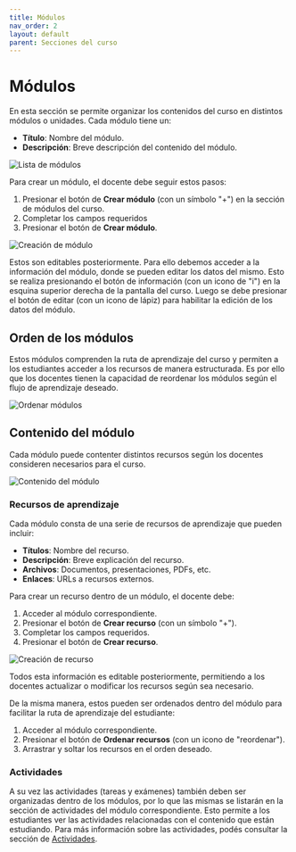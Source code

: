 ```yaml
---
title: Módulos
nav_order: 2
layout: default
parent: Secciones del curso
---
```


# Módulos

En esta sección se permite organizar los contenidos del curso en distintos módulos o unidades. Cada módulo tiene un:

- **Título**: Nombre del módulo.
- **Descripción**: Breve descripción del contenido del módulo.

![Lista de módulos]({{site.baseurl}}/assets/user/courses/modules/list_modules.png)

Para crear un módulo, el docente debe seguir estos pasos:

1. Presionar el botón de **Crear módulo** (con un símbolo "+") en la sección de módulos del curso.
2. Completar los campos requeridos
3. Presionar el botón de **Crear módulo**.

![Creación de módulo]({{site.baseurl}}/assets/user/courses/modules/create_module.png)

Estos son editables posteriormente. Para ello debemos acceder a la información del módulo, donde se pueden editar los datos del mismo. Esto se realiza presionando el botón de información (con un icono de "i") en la esquina superior derecha de la pantalla del curso. Luego se debe presionar el botón de editar (con un icono de lápiz) para habilitar la edición de los datos del módulo.

## Orden de los módulos

Estos módulos comprenden la ruta de aprendizaje del curso y permiten a los estudiantes acceder a los recursos de manera estructurada. Es por ello que los docentes tienen la capacidad de reordenar los módulos según el flujo de aprendizaje deseado.

![Ordenar módulos]({{site.baseurl}}/assets/user/courses/order_modules.gif)

## Contenido del módulo

Cada módulo puede contenter distintos recursos según los docentes consideren necesarios para el curso.

![Contenido del módulo]({{site.baseurl}}/assets/user/courses/modules/module_content.png)

### Recursos de aprendizaje

Cada módulo consta de una serie de recursos de aprendizaje que pueden incluir:

- **Títulos**: Nombre del recurso.
- **Descripción**: Breve explicación del recurso.
- **Archivos**: Documentos, presentaciones, PDFs, etc.
- **Enlaces**: URLs a recursos externos.

Para crear un recurso dentro de un módulo, el docente debe:

1. Acceder al módulo correspondiente.
2. Presionar el botón de **Crear recurso** (con un símbolo "+").
3. Completar los campos requeridos.
4. Presionar el botón de **Crear recurso**.

![Creación de recurso]({{site.baseurl}}/assets/user/courses/modules/create_resource.png)

Todos esta información es editable posteriormente, permitiendo a los docentes actualizar o modificar los recursos según sea necesario.

De la misma manera, estos pueden ser ordenados dentro del módulo para facilitar la ruta de aprendizaje del estudiante:

1. Acceder al módulo correspondiente.
2. Presionar el botón de **Ordenar recursos** (con un icono de "reordenar").
3. Arrastrar y soltar los recursos en el orden deseado.

### Actividades

A su vez las actividades (tareas y exámenes) también deben ser organizadas dentro de los módulos, por lo que las mismas se listarán en la sección de actividades del módulo correspondiente. Esto permite a los estudiantes ver las actividades relacionadas con el contenido que están estudiando. Para más información sobre las actividades, podés consultar la sección de [Actividades](../activities).
